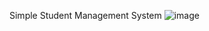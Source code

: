 Simple Student Management System
![image](https://github.com/user-attachments/assets/f10d2f0d-7944-4c1d-9c4e-df459ac2d422)
